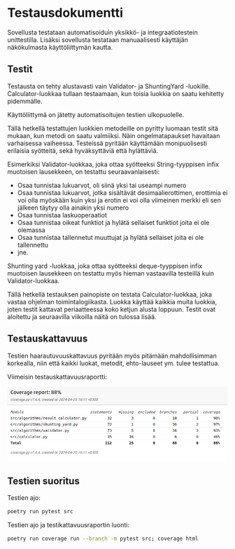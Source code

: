 # Testausdokumentti

Sovellusta testataan automatisoiduin yksikkö- ja integraatiotestein unittestilla. Lisäksi sovellusta testataan manuaalisesti käyttäjän näkökulmasta käyttöliittymän kautta. 

## Testit

Testausta on tehty alustavasti vain Validator- ja ShuntingYard -luokille. Calculator-luokkaa tullaan testaamaan, kun toisia luokkia on saatu kehitetty pidemmälle. 

Käyttöliittymä on jätetty automatisoitujen testien ulkopuolelle. 

Tällä hetkellä testattujen luokkien metodeille on pyritty luomaan testit sitä mukaan, kun metodi on saatu valmiiksi. Näin ongelmatapaukset havaitaan varhaisessa vaiheessa. Testeissä pyritään käyttämään monipuolisesti erilaisia syötteitä, sekä hyväksyttäviä että hylättäviä. 

Esimerkiksi Validator-luokkaa, joka ottaa syötteeksi String-tyyppisen infix muotoisen lausekkeen, on testattu seuraavanlaisesti:
- Osaa tunnistaa lukuarvot, oli siinä yksi tai useampi numero
- Osaa tunnistaa lukuarvot, jotka sisältävät desimaalierottimen, erottimia ei voi olla myöskään kuin yksi ja erotin ei voi olla viimeinen merkki eli sen jälkeen täytyy olla ainakin yksi numero
- Osaa tunnistaa laskuoperaatiot
- Osaa tunnistaa oikeat funktiot ja hylätä sellaiset funktiot joita ei ole olemassa
- Osaa tunnistaa tallennetut muuttujat ja hylätä sellaiset joita ei ole tallennettu
- jne.

Shunting yard -luokkaa, joka ottaa syötteeksi deque-tyyppisen infix muotoisen lausekkeen on testattu myös hieman vastaavilla testeillä kuin Validator-luokkaa.

Tällä hetkellä testauksen painopiste on testata Calculator-luokkaa, joka vastaa ohjelman toimintalogiikasta. Luokka käyttää kaikkia muita luokkia, joten testit kattavat periaatteessa koko ketjun alusta loppuun. Testit ovat aloitettu ja seuraavilla viikoilla näitä on tulossa lisää.

## Testauskattavuus

Testien haarautuvuuskattavuus pyritään myös pitämään mahdollisimman korkealla, niin että kaikki luokat, metodit, ehto-lauseet ym. tulee testattua. 

Viimeisin testauskattavuusraportti: 

![](testauskattavuus_raportti.png)

## Testien suoritus

Testien ajo:

```bash
poetry run pytest src
```

Testien ajo ja testikattavuusraportin luonti:

```bash
poetry run coverage run --branch -m pytest src; coverage html
```